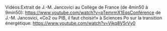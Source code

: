 Vidéos:Extrait de J.-M. Jancovici au Collège de France (de 4min50 à 9min50): https://www.youtube.com/watch?v=pTemrmX1EqsConférence de J.-M. Jancovici, «Co2 ou PIB, il faut choisir!» à Sciences Po sur la transition énergétique: https://www.youtube.com/watch?v=Vjkq8V5rVy0